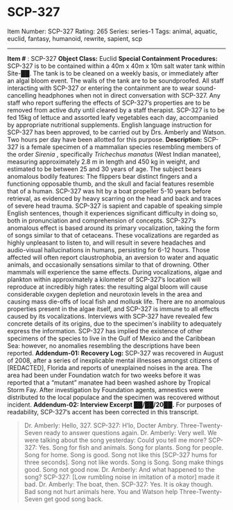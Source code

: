 # SCP-327
Item Number: SCP-327
Rating: 265
Series: series-1
Tags: animal, aquatic, euclid, fantasy, humanoid, rewrite, sapient, scp

---

**Item #** : SCP-327
**Object Class:** Euclid
**Special Containment Procedures:** SCP-327 is to be contained within a 40m x 40m x 10m salt water tank within Site-██. The tank is to be cleaned on a weekly basis, or immediately after an algal bloom event. The walls of the tank are to be soundproofed. All staff interacting with SCP-327 or entering the containment are to wear sound-cancelling headphones when not in direct conversation with SCP-327. Any staff who report suffering the effects of SCP-327’s properties are to be removed from active duty until cleared by a staff therapist.
SCP-327 is to be fed 15kg of lettuce and assorted leafy vegetables each day, accompanied by appropriate nutritional supplements.
English language instruction for SCP-327 has been approved, to be carried out by Drs. Amberly and Watson. Two hours per day have been allotted for this purpose.
**Description:** SCP-327 is a female specimen of a mammalian species resembling members of the order _Sirenia_ , specifically _Trichechus manatus_ (West Indian manatee), measuring approximately 2.8 m in length and 450 kg in weight, and estimated to be between 25 and 30 years of age. The subject bears anomalous bodily features: The flippers bear distinct fingers and a functioning opposable thumb, and the skull and facial features resemble that of a human. SCP-327 was hit by a boat propeller 5-10 years before retrieval, as evidenced by heavy scarring on the head and back and traces of severe head trauma.
SCP-327 is sapient and capable of speaking simple English sentences, though it experiences significant difficulty in doing so, both in pronunciation and comprehension of concepts.
SCP-327’s anomalous effect is based around its primary vocalization, taking the form of songs similar to that of cetaceans. These vocalizations are regarded as highly unpleasant to listen to, and will result in severe headaches and audio-visual hallucinations in humans, persisting for 6-12 hours. Those affected will often report claustrophobia, an aversion to water and aquatic animals, and occasionally sensations similar to that of drowning. Other mammals will experience the same effects.
During vocalizations, algae and plankton within approximately a kilometer of SCP-327’s location will reproduce at incredibly high rates: the resulting algal bloom will cause considerable oxygen depletion and neurotoxin levels in the area and causing mass die-offs of local fish and mollusk life. There are no anomalous properties present in the algae itself, and SCP-327 is immune to all effects caused by its vocalizations.
Interviews with SCP-327 have revealed few concrete details of its origins, due to the specimen's inability to adequately express the information. SCP-327 has implied the existence of other specimens of the species to live in the Gulf of Mexico and the Caribbean Sea: however, no anomalies resembling the descriptions have been reported.
**Addendum-01: Recovery Log:** SCP-327 was recovered in August of 2008, after a series of inexplicable mental illnesses amongst citizens of [REDACTED], Florida and reports of unexplained noises in the area. The area had been under Foundation watch for two weeks before it was reported that a “mutant” manatee had been washed ashore by Tropical Storm Fay. After investigation by Foundation agents, amnestics were distributed to the local populace and the specimen was recovered without incident.
**Addendum-02: Interview Excerpt ██/██/20██.**
For purposes of readability, SCP-327’s accent has been corrected in this transcript.
> Dr. Amberly: Hello, 327.
> SCP-327: H’lo, Docter Ambry. Three-Twenty-Seven ready to answer questions again.
> Dr. Amberly: Very well. We were talking about the song yesterday: Could you tell me more?
> SCP-327: Yes. Song for fish and animals. Song for plants. Song for people. Song for home. Song is good. Song not like this [SCP-327 hums for three seconds]. Song not like words. Song is Song. Song make things good. Song not good now.
> Dr. Amberly: And what happened to the song?
> SCP-327: [Low rumbling noise in imitation of a motor] made it bad.
> Dr. Amberly: The boat, then.
> SCP-327: Yes. It is okay though. Bad song not hurt animals here. You and Watson help Three-Twenty-Seven get good song back.